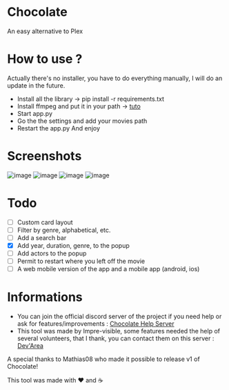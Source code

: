 # Chocolate
An easy alternative to Plex


# How to use ?
Actually there's no installer, you have to do everything manually, I will do an update in the future.
- Install all the library -> pip install -r requirements.txt
- Install ffmpeg and put it in your path -> [tuto](https://www.thewindowsclub.com/how-to-install-ffmpeg-on-windows-10)
- Start app.py
- Go the the settings and add your movies path
- Restart the app.py
And enjoy

# Screenshots

![image](https://user-images.githubusercontent.com/69050895/178296465-5a7276d8-fe80-4f20-9e35-58f562e523a9.png)
![image](https://user-images.githubusercontent.com/69050895/178296508-4bea9794-0ccd-4cc9-acf9-d64d162e2874.png)
![image](https://user-images.githubusercontent.com/69050895/178296575-c504759a-fc66-4ee8-b1a6-0247f8ad28c8.png)
![image](https://user-images.githubusercontent.com/69050895/178296606-afa5926f-6162-4291-8ae7-471403b5f5db.png)

# Todo

- [ ] Custom card layout
- [ ] Filter by genre, alphabetical, etc.
- [ ] Add a search bar
- [X] Add year, duration, genre, to the popup
- [ ] Add actors to the popup
- [ ] Permit to restart where you left off the movie
- [ ] A web mobile version of the app and a mobile app (android, ios)

# Informations

* You can join the official discord server of the project if you need help or ask for features/improvements : [Chocolate Help Server](https://discord.gg/aWkjDhNFUh)
* This tool was made by Impre-visible, some features needed the help of several volunteers, that I thank, you can contact them on this server : [Dev'Area](https://discord.gg/hTmbFePH)

A special thanks to Mathias08 who made it possible to release v1 of Chocolate!

This tool was made with ❤ and ☕
